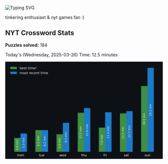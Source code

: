 ![Typing SVG](https://readme-typing-svg.demolab.com?font=Fira+Code&size=16&pause=700&color=FFFFFF&width=435&lines=hi+i'm+aimee!;nice+to+see+you+here!)

tinkering enthusiast & nyt games fan :)
<!-- START NYT-STATS -->
## NYT Crossword Stats
**Puzzles solved:** 184

Today's (Wednesday, 2025-03-26) Time: 12.5 minutes


![Solve Times](./nyt_stats_graph.png)
<!-- END NYT-STATS -->
